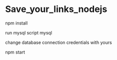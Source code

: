 # Save_your_links_nodejs

npm install

run mysql script mysql

change database connection credentials with yours

npm start
